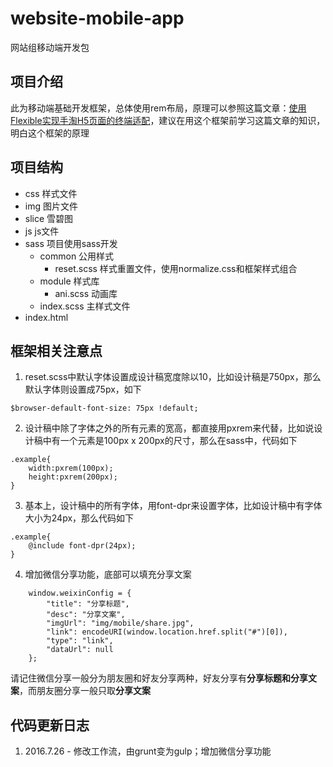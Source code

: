 # website-mobile-app
网站组移动端开发包

## 项目介绍

此为移动端基础开发框架，总体使用rem布局，原理可以参照这篇文章：<a href="http://www.w3cplus.com/mobile/lib-flexible-for-html5-layout.html">使用Flexible实现手淘H5页面的终端适配</a>，建议在用这个框架前学习这篇文章的知识，明白这个框架的原理

## 项目结构

- css 样式文件
- img 图片文件
- slice 雪碧图
- js js文件
- sass 项目使用sass开发
    - common 公用样式
        - reset.scss 样式重置文件，使用normalize.css和框架样式组合
    - module 样式库
        - ani.scss 动画库
    - index.scss 主样式文件
- index.html

## 框架相关注意点

1. reset.scss中默认字体设置成设计稿宽度除以10，比如设计稿是750px，那么默认字体则设置成75px，如下
```
$browser-default-font-size: 75px !default;
```
2. 设计稿中除了字体之外的所有元素的宽高，都直接用pxrem来代替，比如说设计稿中有一个元素是100px x 200px的尺寸，那么在sass中，代码如下
```
.example{
    width:pxrem(100px);
    height:pxrem(200px);
}
```
3. 基本上，设计稿中的所有字体，用font-dpr来设置字体，比如设计稿中有字体大小为24px，那么代码如下
```
.example{
    @include font-dpr(24px);
}
```

4. 增加微信分享功能，底部可以填充分享文案
```
    window.weixinConfig = {
        "title": "分享标题",
        "desc": "分享文案",
        "imgUrl": "img/mobile/share.jpg",
        "link": encodeURI(window.location.href.split("#")[0]),
        "type": "link",
        "dataUrl": null
    };
```
请记住微信分享一般分为朋友圈和好友分享两种，好友分享有**分享标题和分享文案**，而朋友圈分享一般只取**分享文案**


## 代码更新日志

1. 2016.7.26 - 修改工作流，由grunt变为gulp；增加微信分享功能